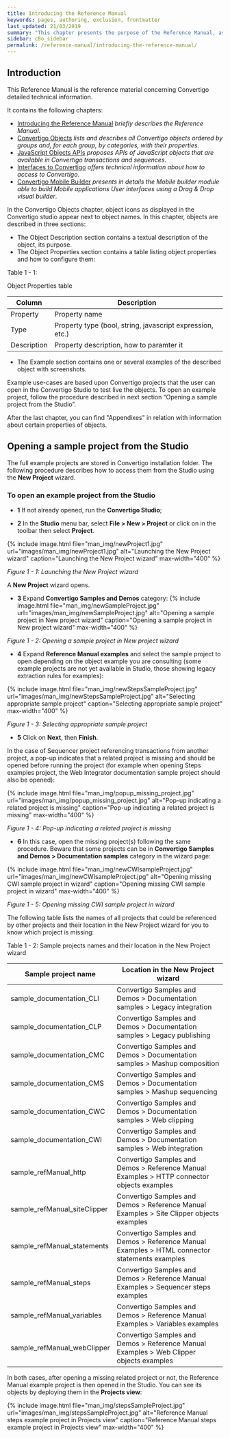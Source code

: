 ```yaml
---
title: Introducing the Reference Manual
keywords: pages, authoring, exclusion, frontmatter
last_updated: 21/03/2019
summary: "This chapter presents the purpose of the Reference Manual, as well as key information about its structure"
sidebar: c8o_sidebar
permalink: /reference-manual/introducing-the-reference-manual/
---
```

## Introduction

This Reference Manual is the reference material concerning Convertigo detailed technical information.

It contains the following chapters:

- [Introducing the Reference Manual](./) *briefly describes the Reference Manual*.
- [Convertigo Objects](../convertigo-objects/) *lists and describes all Convertigo objects ordered by groups and, for each group, by categories, with their properties*.
- [JavaScript Objects APIs](../javascript-objects-apis/) *proposes APIs of JavaScript objects that are available in Convertigo transactions and sequences*.
- [Interfaces to Convertigo](../convertigo-mbaas-server/interfaces-to-convertigo/) *offers technical information about how to access to Convertigo*.
- [Convertigo Mobile Builder](../convertigo-mobile-builder/) *presents in details the Mobile builder module able to build Mobile applications User interfaces using a Drag & Drop visual builder*.

In the Convertigo Objects chapter, object icons as displayed in the Convertigo studio appear next to object names. In this chapter, objects are described in three sections:

- The Object Description section contains a textual description of the object, its purpose.
- The Object Properties section contains a table listing object properties and how to configure them:

Table 1 - 1: 

Object Properties table

Column | Description
--- | --- |
Property | Property name
Type | Property type (bool, string, javascript expression, etc.)
Description | Property description, how to paramter it

- The Example section contains one or several examples of the described object with screenshots.

Example use-cases are based upon Convertigo projects that the user can open in the Convertigo Studio to test live the objects. To open an example project, follow the procedure described in next section “Opening a sample project from the Studio”.

After the last chapter, you can find "Appendixes" in relation with information about certain properties of objects.

## Opening a sample project from the Studio

The full example projects are stored in Convertigo installation folder. The following procedure describes how to access them from the Studio using the **New Project** wizard.

### To open an example project from the Studio

- **1** If not already opened, run the **Convertigo Studio**;

- **2** In the **Studio** menu bar, select **File > New > Project** or click on  in the toolbar then select **Project**.

{% include image.html file="man_img/newProject1.jpg" url="images/man_img/newProject1.jpg" alt="Launching the New Project wizard" caption="Launching the New Project wizard" max-width="400" %}

*Figure 1 - 1: Launching the New Project wizard*

A **New Project** wizard opens.

- **3** Expand **Convertigo Samples and Demos** category:
{% include image.html file="man_img/newSampleProject.jpg" url="images/man_img/newSampleProject.jpg" alt="Opening a sample project in New project wizard" caption="Opening a sample project in New project wizard" max-width="400" %}

*Figure 1 - 2: Opening a sample project in New project wizard*

- **4** Expand **Reference Manual examples** and select the sample project to open depending on the object example you are consulting (some example projects are not yet available in Studio, those showing legacy extraction rules for examples):

{% include image.html file="man_img/newStepsSampleProject.jpg" url="images/man_img/newStepsSampleProject.jpg" alt="Selecting appropriate sample project" caption="Selecting appropriate sample project" max-width="400" %}

*Figure 1 - 3: Selecting appropriate sample project*

- **5** Click on **Next**, then **Finish**.

In the case of Sequencer project referencing transactions from another project, a pop-up indicates that a related project is missing and should be opened before running the project (for example when opening Steps examples project, the Web Integrator documentation sample project should also be opened):

{% include image.html file="man_img/popup_missing_project.jpg" url="images/man_img/popup_missing_project.jpg" alt="Pop-up indicating a related project is missing" caption="Pop-up indicating a related project is missing" max-width="400" %}

*Figure 1 - 4: Pop-up indicating a related project is missing*

- **6** In this case, open the missing project(s) following the same procedure. Beware that some projects can be in **Convertigo Samples and Demos > Documentation samples** category in the wizard page:

{% include image.html file="man_img/newCWIsampleProject.jpg" url="images/man_img/newCWIsampleProject.jpg" alt="Opening missing CWI sample project in wizard" caption="Opening missing CWI sample project in wizard" max-width="400" %}

*Figure 1 - 5: Opening missing CWI sample project in wizard*

The following table lists the names of all projects that could be referenced by other projects and their location in the New Project wizard for you to know which project is missing:


Table 1 - 2: Sample projects names and their location in the New Project wizard

Sample project name | Location in the New Project wizard
------------------- | ----------------------------------
sample_documentation_CLI | Convertigo Samples and Demos > Documentation samples > Legacy integration
sample_documentation_CLP | Convertigo Samples and Demos > Documentation samples > Legacy publishing
sample_documentation_CMC | Convertigo Samples and Demos > Documentation samples > Mashup composition
sample_documentation_CMS | Convertigo Samples and Demos > Documentation samples > Mashup sequencing
sample_documentation_CWC | Convertigo Samples and Demos > Documentation samples > Web clipping
sample_documentation_CWI | Convertigo Samples and Demos > Documentation samples > Web integration
sample_refManual_http | Convertigo Samples and Demos > Reference Manual Examples > HTTP connector objects examples
sample_refManual_siteClipper | Convertigo Samples and Demos > Reference Manual Examples > Site Clipper objects examples
sample_refManual_statements | Convertigo Samples and Demos > Reference Manual Examples > HTML connector statements examples
sample_refManual_steps | Convertigo Samples and Demos > Reference Manual Examples > Sequencer steps examples
sample_refManual_variables | Convertigo Samples and Demos > Reference Manual Examples > Variables examples
sample_refManual_webClipper | Convertigo Samples and Demos > Reference Manual Examples > Web Clipper objects examples

In both cases, after opening a missing related project or not, the Reference Manual example project is then opened in the Studio. You can see its objects by deploying them in the **Projects view**:

{% include image.html file="man_img/stepsSampleProject.jpg" url="images/man_img/stepsSampleProject.jpg" alt="Reference Manual steps example project in Projects view" caption="Reference Manual steps example project in Projects view" max-width="400" %}